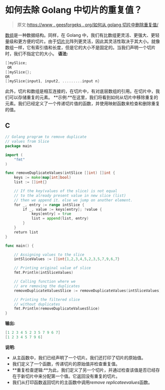 # 如何去除 Golang 中切片的重复值？

> 原文:[https://www . geesforgeks . org/如何从 golang 切片中删除重复值/](https://www.geeksforgeeks.org/how-to-remove-duplicate-values-from-slice-in-golang/)

[数组](https://www.geeksforgeeks.org/arrays-in-go/)是一种数据结构。同样，在 Golang 中，我们有比数组更灵活、更强大、更轻量级和更方便的切片。由于[切片](https://www.geeksforgeeks.org/slices-in-golang/)比阵列更灵活，因此其灵活性取决于其大小。就像数组一样，它有索引值和长度，但是它的大小不是固定的。当我们声明一个切片时，我们不指定它的大小。
**语法:**

```go
[]mySlice;
 OR
[]mySlice{};
OR
[]mySlice{input1, input2, .........input n}
```

此外，切片和数组是相互连接的，在切片中，有对底层数组的引用。在切片中，我们可以存储重复的元素。
**示例:**在这里，我们将看到如何从切片中移除重复的元素。我们已经定义了一个传递切片值的函数，并使用映射函数来检查和删除重复的值。

## C

```go
// Golang program to remove duplicate
// values from Slice
package main

import (
    "fmt"
)

func removeDuplicateValues(intSlice []int) []int {
    keys := make(map[int]bool)
    list := []int{}

    // If the key(values of the slice) is not equal
    // to the already present value in new slice (list)
    // then we append it. else we jump on another element.
    for _, entry := range intSlice {
        if _, value := keys[entry]; !value {
            keys[entry] = true
            list = append(list, entry)
        }
    }
    return list
}

func main() {

    // Assigning values to the slice
    intSliceValues := []int{1,2,3,4,5,2,3,5,7,9,6,7}

    // Printing original value of slice
    fmt.Println(intSliceValues)

    // Calling function where we
    // are removing the duplicates
    removeDuplicateValuesSlice := removeDuplicateValues(intSliceValues)

    // Printing the filtered slice
    // without duplicates
    fmt.Println(removeDuplicateValuesSlice)
}
```

**输出:**

```go
[1 2 3 4 5 2 3 5 7 9 6 7]
[1 2 3 4 5 7 9 6]
```

**说明:**

*   从主函数中，我们已经声明了一个切片。我们还打印了切片的原始值。
*   我们定义了一个函数，传递切片的原始值并检查重复值。
*   **重复检查逻辑:**为此，我们定义了另一个切片，并通过检查该值是否已经存在于新切片中来分配第一个值。它返回没有重复的切片。
*   我们从打印函数返回切片的主函数中调用*remove replicateevalues*函数。